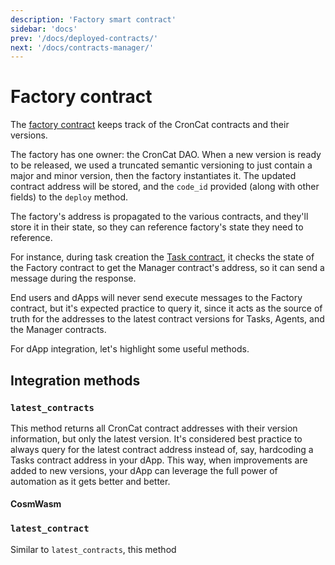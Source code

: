 ```yaml
---
description: 'Factory smart contract'
sidebar: 'docs'
prev: '/docs/deployed-contracts/'
next: '/docs/contracts-manager/'
---
```


# Factory contract

The [factory contract](https://github.com/CronCats/cw-croncat/tree/211b829b3c719c3e7bbfef30c7d637e2ba8ccfaa/contracts/croncat-factory) keeps track of the CronCat contracts and their versions.

The factory has one owner: the CronCat DAO. When a new version is ready to be released, we used a truncated semantic versioning to just contain a major and minor version, then the factory instantiates it. The updated contract address will be stored, and the `code_id` provided (along with other fields) to the `deploy` method.

The factory's address is propagated to the various contracts, and they'll store it in their state, so they can reference factory's state they need to reference.

For instance, during task creation the [Task contract](https://github.com/CronCats/cw-croncat/tree/211b829b3c719c3e7bbfef30c7d637e2ba8ccfaa/contracts/croncat-tasks), it checks the state of the Factory contract to get the Manager contract's address, so it can send a message during the response.

End users and dApps will never send execute messages to the Factory contract, but it's expected practice to query it, since it acts as the source of truth for the addresses to the latest contract versions for Tasks, Agents, and the Manager contracts.

For dApp integration, let's highlight some useful methods.

## Integration methods

### `latest_contracts`

This method returns all CronCat contract addresses with their version information, but only the latest version. It's considered best practice to always query for the latest contract address instead of, say, hardcoding a Tasks contract address in your dApp. This way, when improvements are added to new versions, your dApp can leverage the full power of automation as it gets better and better.

#### CosmWasm



### `latest_contract`

Similar to `latest_contracts`, this method
